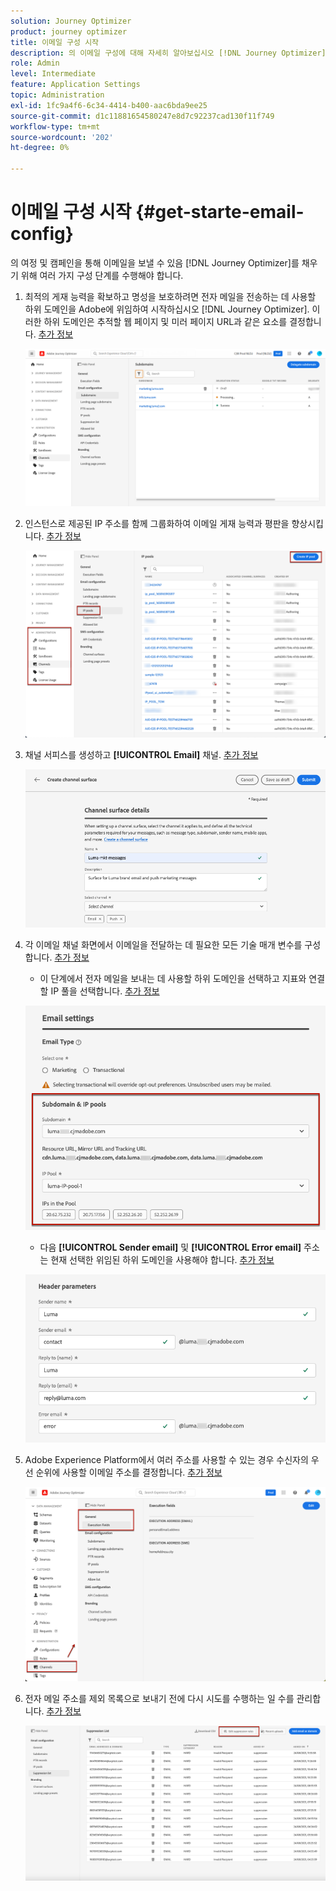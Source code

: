 ```yaml
---
solution: Journey Optimizer
product: journey optimizer
title: 이메일 구성 시작
description: 의 이메일 구성에 대해 자세히 알아보십시오 [!DNL Journey Optimizer]
role: Admin
level: Intermediate
feature: Application Settings
topic: Administration
exl-id: 1fc9a4f6-6c34-4414-b400-aac6bda9ee25
source-git-commit: d1c11881654580247e8d7c92237cad130f11f749
workflow-type: tm+mt
source-wordcount: '202'
ht-degree: 0%

---
```


# 이메일 구성 시작 {#get-starte-email-config}

의 여정 및 캠페인을 통해 이메일을 보낼 수 있음 [!DNL Journey Optimizer]를 채우기 위해 여러 가지 구성 단계를 수행해야 합니다.

1. 최적의 게재 능력을 확보하고 명성을 보호하려면 전자 메일을 전송하는 데 사용할 하위 도메인을 Adobe에 위임하여 시작하십시오 [!DNL Journey Optimizer]. 이러한 하위 도메인은 추적할 웹 페이지 및 미러 페이지 URL과 같은 요소를 결정합니다. [추가 정보](../configuration/about-subdomain-delegation.md)

   ![](../configuration/assets/subdomain-list.png)

1. 인스턴스로 제공된 IP 주소를 함께 그룹화하여 이메일 게재 능력과 평판을 향상시킵니다. [추가 정보](../configuration/ip-pools.md)

   ![](../configuration/assets/ip-pool-create.png)

1. 채널 서피스를 생성하고 **[!UICONTROL Email]** 채널. [추가 정보](../configuration/channel-surfaces.md)


   ![](../configuration/assets/preset-general.png)

1. 각 이메일 채널 화면에서 이메일을 전달하는 데 필요한 모든 기술 매개 변수를 구성합니다. [추가 정보](email-settings.md)

   * 이 단계에서 전자 메일을 보내는 데 사용할 하위 도메인을 선택하고 지표와 연결할 IP 풀을 선택합니다. [추가 정보](email-settings.md#subdomains-and-ip-pools)

   ![](assets/preset-subdomain-ip-pool.png)

   * 다음 **[!UICONTROL Sender email]** 및 **[!UICONTROL Error email]** 주소는 현재 선택한 위임된 하위 도메인을 사용해야 합니다. [추가 정보](email-settings.md#email-header)

   ![](assets/preset-header.png)

1. Adobe Experience Platform에서 여러 주소를 사용할 수 있는 경우 수신자의 우선 순위에 사용할 이메일 주소를 결정합니다. [추가 정보](../configuration/primary-email-addresses.md)

   ![](../configuration/assets/primary-address-execution-fields.png)

1. 전자 메일 주소를 제외 목록으로 보내기 전에 다시 시도를 수행하는 일 수를 관리합니다. [추가 정보](../configuration/manage-suppression-list.md)

   ![](../configuration/assets/suppression-list-edit-retries.png)
